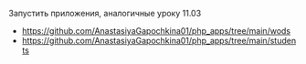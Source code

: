 Запустить приложения, аналогичные уроку 11.03
- https://github.com/AnastasiyaGapochkina01/php_apps/tree/main/wods
- https://github.com/AnastasiyaGapochkina01/php_apps/tree/main/students
